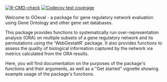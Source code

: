 <!-- badges: start -->
[![R-CMD-check](https://github.com/westbrooktm/GOeval/actions/workflows/R-CMD-check.yaml/badge.svg)](https://github.com/westbrooktm/GOeval/actions/workflows/R-CMD-check.yaml)
[![Codecov test coverage](https://codecov.io/gh/westbrooktm/GOeval/branch/main/graph/badge.svg)](https://app.codecov.io/gh/westbrooktm/GOeval?branch=main)
<!-- badges: end -->

Welcome to GOeval - a package for gene regulatory network evaluation using Gene Ontology and other gene set databases.

This package provides functions to systematically run over-representation analysis (ORA) on multiple subsets of a gene regulatory network and its permutations using the 'WebGestaltR' package. It also provides functions to assess the quality of biological information captured by the network via metrics calculated from the ORA results.

Here, you will find documentation on the purposes of the package's functions and their arguments, as well as a "Get started" vignette showing example usage of the package's functions.
